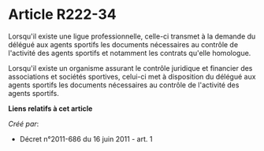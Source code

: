 # Article R222-34

Lorsqu'il existe une ligue professionnelle, celle-ci transmet à la demande du délégué aux agents sportifs les documents
nécessaires au contrôle de l'activité des agents sportifs et notamment les contrats qu'elle homologue.

Lorsqu'il existe un organisme assurant le contrôle juridique et financier des associations et sociétés sportives, celui-ci
met à disposition du délégué aux agents sportifs les documents nécessaires au contrôle de l'activité des agents sportifs.

**Liens relatifs à cet article**

_Créé par_:

  - Décret n°2011-686 du 16 juin 2011 - art. 1
